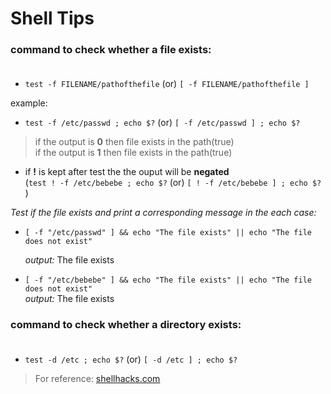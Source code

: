 # **Shell Tips**

### command to check whether a file exists:  <br />  <br />

* `test -f FILENAME/pathofthefile` (or)  `[ -f FILENAME/pathofthefile ]`

example:                 <br />
 * `test -f /etc/passwd ; echo $?`   (or) `[ -f /etc/passwd ] ; echo $?`    <br />
>if the output is **0** then file exists in the path(true) <br />
>if the output is **1** then file exists in the path(true)


* if **!** is kept after test the the ouput will be **negated**   <br />
(`test ! -f /etc/bebebe ; echo $?` (or) `[ ! -f /etc/bebebe ] ; echo $?` )




*Test if the file exists and print a corresponding message in the each case:*



* ` [ -f "/etc/passwd" ] && echo "The file exists" || echo "The file does not exist" `

  *output:*  The file exists



* ` [ -f "/etc/bebebe" ] && echo "The file exists" || echo "The file does not exist" ` <br />
  *output:*  The file exists



### command to check whether a directory exists:  <br />  <br />

  * `test -d /etc ; echo $?` (or) `[ -d /etc ] ; echo $?`
























































> For reference: [shellhacks.com](https://www.shellhacks.com/bash-test-if-file-exists/)

